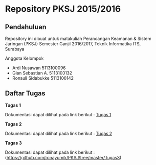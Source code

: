 # Repository PKSJ 2015/2016

## Pendahuluan

Repository ini dibuat untuk matakuliah Perancangan Keamanan & Sistem Jaringan (PKSJ) Semester Ganjil 2016/2017, Teknik Informatika ITS, Surabaya
 
Anggota Kelompok
- Ardi Nusawan      5113100096
- Gian Sebastian A. 5113100132
- Ronauli Sidabukke 5113100142 


## Daftar Tugas

**Tugas 1**

 Dokumentasi dapat dilihat pada link berikut : 
 [Tugas 1](https://github.com/ronayumik/PKSJ/tree/master/Tugas1)

**Tugas 2**

Dokumentasi dapat dilihat pada link berikut : 
[Tugas 2](https://github.com/ronayumik/PKSJ/tree/master/Tugas2)

**Tugas 3**

Dokumentasi dapat dilihat pada link berikut : (https://github.com/ronayumik/PKSJ/tree/master/Tugas3)
